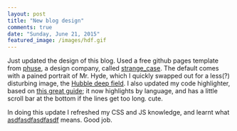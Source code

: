 ```yaml
---
layout: post
title: "New blog design"
comments: true
date: "Sunday, June 21, 2015"
featured_image: /images/hdf.gif
---
```


Just updated the design of this blog.  Used a free github pages template from [phuse](http://phuse.ca/), a design company, called [strange_case](https://github.com/thephuse/strange_case). The default comes with a pained portrait of Mr. Hyde, which I quickly swapped out for a less(?) disturbing image, the [Hubble deep field](https://en.wikipedia.org/wiki/Hubble_Deep_Field). I also updated my code highlighter, based on [this great guide](http://kvurd.com/blog/my-jekyll-blog-setup-bootstrap-sass-pygments/); it now highlights by language, and has a little scroll bar at the bottom if the lines get too long. cute.

In doing this update I refreshed my CSS and JS knowledge, and learnt what [asdfasdfasdfasdf](http://www.urbandictionary.com/define.php?term=asdfasdfasdfasdf) means. Good job.

